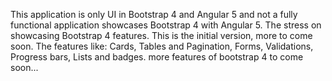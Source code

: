 This application is only UI in Bootstrap 4 and Angular 5 and not a fully functional application showcases Bootstrap 4 with Angular 5. The stress on showcasing Bootstrap 4 features. This is the initial version, more to come soon. The features like: 
Cards,
Tables and Pagination,
Forms,
Validations,
Progress bars,
Lists and badges. 
more features of bootstrap 4 to come soon...
